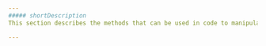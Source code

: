 ```yaml
---
##### shortDescription
This section describes the methods that can be used in code to manipulate the **Chart** widget.

---
```

